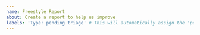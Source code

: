 ```yaml
---
name: Freestyle Report
about: Create a report to help us improve
labels: 'Type: pending triage' # This will automatically assign the 'pending triage' label
---
```

